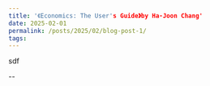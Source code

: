 ```yaml
---
title: '《Economics: The User's Guide》by Ha-Joon Chang'
date: 2025-02-01
permalink: /posts/2025/02/blog-post-1/
tags:
---
```


sdf

--
